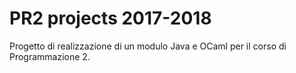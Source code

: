 # PR2 projects 2017-2018
Progetto di realizzazione di un modulo Java e OCaml per il corso di Programmazione 2.
